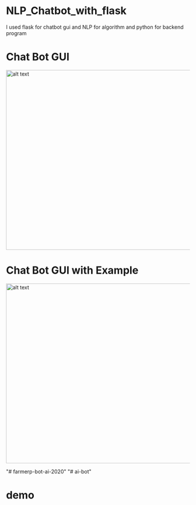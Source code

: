 # NLP_Chatbot_with_flask
I used flask for chatbot gui and NLP for algorithm and python for backend  program

# Chat Bot GUI

<img src="https://drive.google.com/uc?id=1owv4gbRC5xRSWGY75m0c5-MY-UIoQ8Ee" alt="alt text" width="1216" height="491"/>

# Chat Bot GUI with Example

<img src="https://drive.google.com/uc?id=16fRybXU_LtRlyunEH3Z0cjPNHwTTujhF" alt="alt text" width="1216" height="491"/>

"# farmerp-bot-ai-2020" 
"# ai-bot" 
# demo
